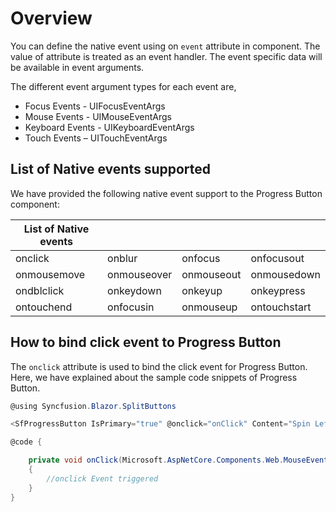 # Overview

You can define the native event using on `event` attribute in component. The value of attribute is treated as an event handler. The event specific data will be available in event arguments.

The different event argument types for each event are,

* Focus Events - UIFocusEventArgs
* Mouse Events - UIMouseEventArgs
* Keyboard Events - UIKeyboardEventArgs
* Touch Events – UITouchEventArgs

## List of Native events supported

We have provided the following native event support to the Progress Button component:

| List of Native events |  |  | |
| --- | --- | --- | --- |
| onclick | onblur | onfocus | onfocusout |
|onmousemove|onmouseover|onmouseout|onmousedown|onmouseup|
|ondblclick|onkeydown|onkeyup|onkeypress|
|ontouchend|onfocusin|onmouseup|ontouchstart|

## How to bind click event to Progress Button

The `onclick` attribute is used to bind the click event for Progress Button. Here, we have explained about the sample code snippets of Progress Button.

```csharp
@using Syncfusion.Blazor.SplitButtons

<SfProgressButton IsPrimary="true" @onclick="onClick" Content="Spin Left"></SfProgressButton>

@code {

    private void onClick(Microsoft.AspNetCore.Components.Web.MouseEventArgs args)
    {
        //onclick Event triggered
    }
}

```
